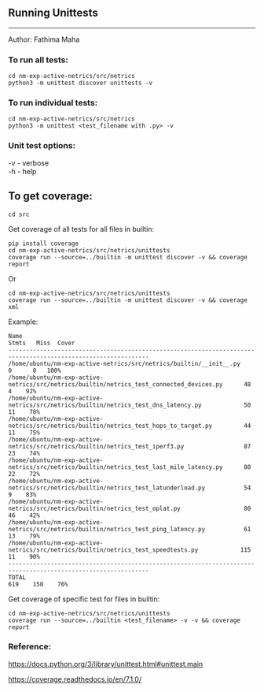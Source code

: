 ## Running Unittests
     
* * * * * * * * * * * * *

Author: Fathima Maha

### To run all tests:    

```
cd nm-exp-active-netrics/src/netrics
python3 -m unittest discover unittests -v
```       
    
### To run individual tests:   

```  
cd nm-exp-active-netrics/src/netrics
python3 -m unittest <test_filename with .py> -v  
````       

### Unit test options:
    
-v - verbose      
-h - help   

## To get coverage:   
    
``` 
cd src
```
   
Get coverage of all tests for all files in builtin:   
```
pip install coverage  
cd nm-exp-active-netrics/src/netrics/unittests  
coverage run --source=../builtin -m unittest discover -v && coverage report  
```      
Or 
```
cd nm-exp-active-netrics/src/netrics/unittests 
coverage run --source=../builtin -m unittest discover -v && coverage xml  
```    

Example:     

```
Name                                                                                       Stmts   Miss  Cover
--------------------------------------------------------------------------------------------------------------
/home/ubuntu/nm-exp-active-netrics/src/netrics/builtin/__init__.py                             0      0   100%
/home/ubuntu/nm-exp-active-netrics/src/netrics/builtin/netrics_test_connected_devices.py      48      4    92%
/home/ubuntu/nm-exp-active-netrics/src/netrics/builtin/netrics_test_dns_latency.py            50     11    78%
/home/ubuntu/nm-exp-active-netrics/src/netrics/builtin/netrics_test_hops_to_target.py         44     11    75%
/home/ubuntu/nm-exp-active-netrics/src/netrics/builtin/netrics_test_iperf3.py                 87     23    74%
/home/ubuntu/nm-exp-active-netrics/src/netrics/builtin/netrics_test_last_mile_latency.py      80     22    72%
/home/ubuntu/nm-exp-active-netrics/src/netrics/builtin/netrics_test_latunderload.py           54      9    83%
/home/ubuntu/nm-exp-active-netrics/src/netrics/builtin/netrics_test_oplat.py                  80     46    42%
/home/ubuntu/nm-exp-active-netrics/src/netrics/builtin/netrics_test_ping_latency.py           61     13    79%
/home/ubuntu/nm-exp-active-netrics/src/netrics/builtin/netrics_test_speedtests.py            115     11    90%
--------------------------------------------------------------------------------------------------------------
TOTAL                                                                                        619    150    76%

```    

Get coverage of specific test for files in builtin:   
```
cd nm-exp-active-netrics/src/netrics/unittests 
coverage run --source=../builtin <test_filename> -v -v && coverage report 
```     
   
### Reference:   

https://docs.python.org/3/library/unittest.html#unittest.main

https://coverage.readthedocs.io/en/7.1.0/